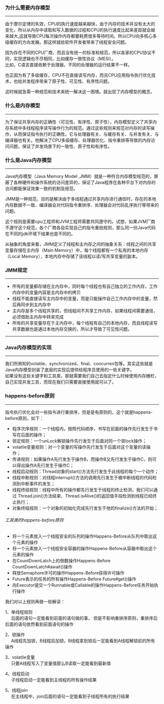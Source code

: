 ### 为什么需要内存模型

***

由于摩尔定律的失效，CPU的执行速度越来越快，由于内存的技术并没有太大的变化，所以从内存中读取和写入数据的过程和CPU的执行速度比起来差距就会越来越大,这就导致CPU每次操作内存都要耗费很多等待时间。所以CPU向多核心多级缓存的方向发展。那这样就给软件开发者带来了线程安全问题。

因为存在不同的CPU厂商，而且没有统一的标准和规范，所以各家的CPU协议不同，实现逻辑也不尽相同，比如缓存一致性协议（MESI）。\
比如，C语言直接依赖于处理器，不同的处理器的运行结果不一样。

也正因为有了多级缓存，CPU不在直接读写内存，而且CPU应用指令执行优化技术，也给并发程序带来了原子性、可见性、有序性问题。

这时候就急需一种规范和技术来统一解决这一困境。就出现了内存模型的概念。
### 什么是内存模型

***

为了保证共享内存的正确性（可见性、有序性、原子性），内存模型定义了共享内存系统中多线程程序读写操作行为的规范。通过这些规则来规范对内存的读写操作，从而保证指令执行的正确性。它与处理器有关、与缓存有关、与并发有关、与编译器也有关。他解决了CPU多级缓存、处理器优化、指令重排等导致的内存访问问题，保证了并发场景下的一致性、原子性和有序性。

### 什么是Java内存模型

***

Java内存模型（Java Memory Model ,JMM）就是一种符合内存模型规范的，屏蔽了各种硬件和操作系统的访问差异的，保证了Java程序在各种平台下对内存的访问都能保证效果一致的机制及规范。

JMM是一种规范，目的是解决由于多线程通过共享内存进行通信时，存在的本地内存数据不一致、编译器会对代码指令重排序、处理器会对代码乱序执行等带来的问题。

这个规则是需要cpu工程师和JVM工程师需要共同遵守的。试想，如果JVM厂商不遵守这个规范，各个厂商各自实现自己的指令重拍规则，那么同一份Java代码在不同的jdk环境下结果也是不同的。

从抽象的角度来看，JMM定义了线程和主内存之间的抽象关系：线程之间的共享变量存储在主内存（Main Memory）中，每个线程都有一个私有的本地内存（Local Memory），本地内存中存储了该线程以读/写共享变量的副本。

### JMM规定

***

-   所有的变量都存储在主内存中，同时每个线程也有自己独立的工作内存，工作内存中的变量内容是主内存中的拷贝
-   线程不能直接读写主内存中的变量，而是只能操作自己工作内存中的变量，然后再同步到主内存中
-   主内存是多个线程共享的，但线程间不共享工作内存，如果线程间需要通信，必须借助主内存中转来完成
-   所有的共享变量存在于主内存中，每个线程有自己的本地内存，而且线程读写共享数据也是通过本地内存交换的，所以才导致了可见性问题。

***

### Java内存模型的实现

***

我们所熟知的volatile、synchronized、final、concurren包等。其实这些就是Java内存模型封装了底层的实现后提供给程序员使用的一些关键字。\
如果没有这些关键字和工具类，那就需要我们自己去指定什么时候使用内存栅栏，自己实现并发工具，而现在我们只需要直接使用就可以了。

### happens-before原则

***

指令执行优化会对一些指令进行重排序，但是是有原则的，这个就是happens-before原则，如下：

-   程序次序规则：一个线程内，按照代码顺序，书写在前面的操作先行发生于书写在后面的操作；
-   锁定规则：一个unLock解锁操作先行发生于后面对同一个锁lock操作；
-   volatile变量规则：对一个变量的写操作先行发生于后面对这个变量的读操作；
-   传递规则：如果操作A先行发生于操作B，而操作B又先行发生于操作C，则可以得出操作A先行发生于操作C；
-   线程启动规则：Thread对象的start()方法先行发生于此线程的每个一个动作；
-   线程中断规则：对线程interrupt()方法的调用先行发生于被中断线程的代码检测到中断事件的发生；
-   线程终结规则：线程中所有的操作都先行发生于线程的终止检测，我们可以通过 Thread.join()方法结束、Thread.isAlive()的返回值手段检测到线程已经终止执行；
-   对象终结规则：一个对象的初始化完成先行发生于他的finalize()方法的开始；

###### 工具类的happens-before原则

-   将一个元素放入一个线程安全的队列的操作Happens-Before从队列中取出这个元素的操作
-   将一个元素放入一个线程安全容器的操作Happens-Before从容器中取出这个元素的操作
-   在CountDownLatch上的倒数操作Happens-Before CountDownLatch#await()操作
-   释放Semaphore许可的操作Happens-Before获得许可操作
-   Future表示的任务的所有操作Happens-Before Future#get()操作
-   向Executor提交一个Runnable或Callable的操作Happens-Before任务开始执行操作

我们对以上规则再做一些解读：

1、单线程规则\
     后面的语句一定能看到前面的语句做的事， 但是不影响重排序原则，重排序后后面的语句依然看到前面语句的操作

2、锁操作\
     A线程先加锁，B线程后加锁，B线程拿到锁后一定能看到A线程解锁前的所有操作

3、volatile变量\
     只要A线程写入了变量值那么B读取一定能看到最新值

4、线程启动\
     子线程启动一定能看到主线程的所有操作结果

5、线程join\
     在主线程中，join后面的语句一定能看到子线程所有的执行结果